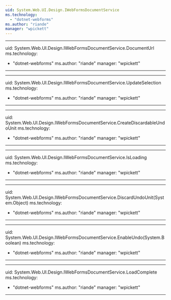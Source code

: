 ```yaml
---
uid: System.Web.UI.Design.IWebFormsDocumentService
ms.technology: 
  - "dotnet-webforms"
ms.author: "riande"
manager: "wpickett"
---
```


---
uid: System.Web.UI.Design.IWebFormsDocumentService.DocumentUrl
ms.technology: 
  - "dotnet-webforms"
ms.author: "riande"
manager: "wpickett"
---

---
uid: System.Web.UI.Design.IWebFormsDocumentService.UpdateSelection
ms.technology: 
  - "dotnet-webforms"
ms.author: "riande"
manager: "wpickett"
---

---
uid: System.Web.UI.Design.IWebFormsDocumentService.CreateDiscardableUndoUnit
ms.technology: 
  - "dotnet-webforms"
ms.author: "riande"
manager: "wpickett"
---

---
uid: System.Web.UI.Design.IWebFormsDocumentService.IsLoading
ms.technology: 
  - "dotnet-webforms"
ms.author: "riande"
manager: "wpickett"
---

---
uid: System.Web.UI.Design.IWebFormsDocumentService.DiscardUndoUnit(System.Object)
ms.technology: 
  - "dotnet-webforms"
ms.author: "riande"
manager: "wpickett"
---

---
uid: System.Web.UI.Design.IWebFormsDocumentService.EnableUndo(System.Boolean)
ms.technology: 
  - "dotnet-webforms"
ms.author: "riande"
manager: "wpickett"
---

---
uid: System.Web.UI.Design.IWebFormsDocumentService.LoadComplete
ms.technology: 
  - "dotnet-webforms"
ms.author: "riande"
manager: "wpickett"
---
